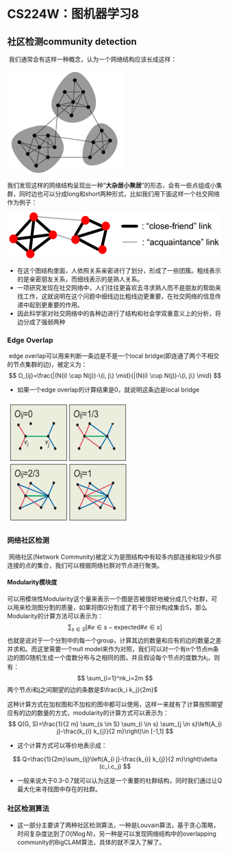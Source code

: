 # CS224W：图机器学习8

## 社区检测community detection

​	  我们通常会有这样一种概念，认为一个网络结构应该长成这样：

<img src="static/image-20210714130853543.png" alt="image-20210714130853543" style="zoom: 50%;" />



我们发现这样的网络结构呈现出一种“**大杂居小聚居**”的形态，会有一些点组成小集群，同时边也可以分成long和short两种形式，比如我们用下面这样一个社交网络作为例子：

<img src="static/image-20210714133153558.png" alt="image-20210714133153558" style="zoom:50%;" />

- 在这个图结构里面，人依照关系亲密进行了划分，形成了一些团簇。粗线表示的是亲密朋友关系，而细线表示的是熟人关系。
- 一项研究发现在社交网络中，人们往往更喜欢去寻求熟人而不是朋友的帮助来找工作，这就说明在这个问题中细线边比粗线边更重要，在社交网络的信息传递中起到更重要的作用。
- 因此科学家对社交网络中的各种边进行了结构和社会学双重意义上的分析，将边分成了强弱两种



### Edge Overlap

​	edge overlap可以用来判断一条边是不是一个local bridge(即连通了两个不相交的节点集群的边)，被定义为：
$$
O_{ij}=\frac{|(N(i) \cap N(j))-\{i, j\} \mid}{|(N(i) \cup N(j))-\{i, j\} \mid}
$$

- 如果一个edge overlap的计算结果是0，就说明这条边是local bridge

<img src="static/image-20210714141231057.png" alt="image-20210714141231057" style="zoom:50%;" />

### 网络社区检测

​		网络社区(Network Community)被定义为是图结构中有较多内部连接和较少外部连接的点的集合，我们可以根据网络社群对节点进行聚类。

#### Modularity模块度

​	  可以用模块性Modularity这个量来表示一个图是否被很好地被分成几个社群，可以用来检测图分割的质量，如果将图G分割成了若干个部分构成集合S，那么Modularity的计算方法可以表示为：
$$
\sum_{s\in S}[\# e\in s-\mathrm{expected}\#e\in s]
$$
也就是说对于一个分割中的每一个group，计算其边的数量和应有的边的数量之差并求和。而这里需要一个null model来作为对照，我们可以对一个有n个节点m条边的图G随机生成一个度数分布与之相同的图，并且假设每个节点的度数为$k_i$，则有：
$$
\sum_{i=1}^nk_i=2m
$$
两个节点i和j之间期望的边的条数是$\frac{k_i k_j}{2m}$

​	  这种计算方式在加权图和不加权的图中都可以使用，这样一来就有了计算按照期望应有的边的数量的方式，modularity的计算方式可以表示为：
$$
Q(G, S)=\frac{1}{2 m} \sum_{s \in S} \sum_{i \in s} \sum_{j \in s}\left(A_{i j}-\frac{k_{i} k_{j}}{2 m}\right)\in [-1,1]
$$

- 这个计算方式可以等价地表示成：

$$
Q=\frac{1}{2m}\sum_{ij}\left(A_{i j}-\frac{k_{i} k_{j}}{2 m}\right)\delta (c_i.c_j)
$$

- 一般来说大于0.3-0.7就可以认为这是一个重要的社群结构，同时我们通过让Q最大化来寻找图中存在的社群。

### 社区检测算法

- 这一部分主要讲了两种社区检测算法，一种是Louvain算法，基于贪心策略，时间复杂度达到了$O(N\log N)$，另一种是可以发现网络结构中的overlapping community的BigCLAM算法，具体的就不深入了解了。

